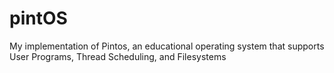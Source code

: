 # pintOS
My implementation of Pintos, an educational operating system that supports User Programs, Thread Scheduling, and Filesystems
